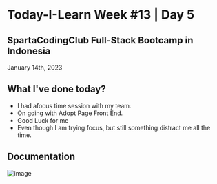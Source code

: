 # Today-I-Learn Week #13 | Day 5
## SpartaCodingClub Full-Stack Bootcamp in Indonesia
January 14th, 2023

## What I've done today?

  - I had afocus time session with my team.
  - On going with Adopt Page Front End.
  - Good Luck for me
  - Even though I am trying focus, but still something distract me all the time.

## Documentation
  
  ![image](https://user-images.githubusercontent.com/62550785/211030343-77dd502c-5678-4d15-ad92-e1611434d660.png)
